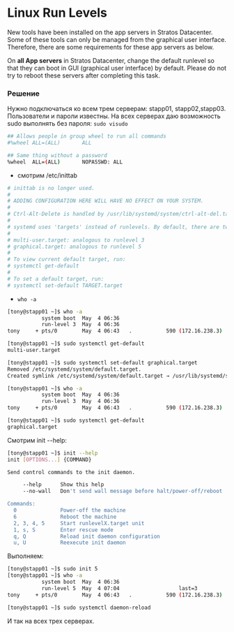 # Linux Run Levels

New tools have been installed on the app servers in Stratos Datacenter. Some of these tools can only be managed from the graphical user interface. Therefore, there are some requirements for these app servers as below.

On __all App servers__ in Stratos Datacenter, change the default runlevel so that they can boot in GUI (graphical user interface) by default. Please do not try to reboot these servers after completing this task.


### Решение

Нужно подключаться ко всем трем серверам: stapp01, stapp02,stapp03. Пользователи и пароли известны.
На всех серверах даю возможность sudo выполнять без пароля:
`sudo visudo`

```bash
## Allows people in group wheel to run all commands
#%wheel ALL=(ALL)       ALL

## Same thing without a password
%wheel  ALL=(ALL)       NOPASSWD: ALL
```

- смотрим /etc/inittab
```bash
# inittab is no longer used.
#
# ADDING CONFIGURATION HERE WILL HAVE NO EFFECT ON YOUR SYSTEM.
#
# Ctrl-Alt-Delete is handled by /usr/lib/systemd/system/ctrl-alt-del.target
#
# systemd uses 'targets' instead of runlevels. By default, there are two main targets:
#
# multi-user.target: analogous to runlevel 3
# graphical.target: analogous to runlevel 5
#
# To view current default target, run:
# systemctl get-default
#
# To set a default target, run:
# systemctl set-default TARGET.target
```

- `who -a`
```bash
[tony@stapp01 ~]$ who -a
           system boot  May  4 06:36
           run-level 3  May  4 06:36
tony     + pts/0        May  4 06:43   .           590 (172.16.238.3)
```

```bash
[tony@stapp01 ~]$ sudo systemctl get-default
multi-user.target

[tony@stapp01 ~]$ sudo systemctl set-default graphical.target
Removed /etc/systemd/system/default.target.
Created symlink /etc/systemd/system/default.target → /usr/lib/systemd/system/graphical.target.

[tony@stapp01 ~]$ who -a
           system boot  May  4 06:36
           run-level 3  May  4 06:36
tony     + pts/0        May  4 06:43   .           590 (172.16.238.3)

[tony@stapp01 ~]$ sudo systemctl get-default
graphical.target
```

Смотрим init --help:
```bash
[tony@stapp01 ~]$ init --help
init [OPTIONS...] {COMMAND}

Send control commands to the init daemon.

     --help      Show this help
     --no-wall   Don't send wall message before halt/power-off/reboot

Commands:
  0              Power-off the machine
  6              Reboot the machine
  2, 3, 4, 5     Start runlevelX.target unit
  1, s, S        Enter rescue mode
  q, Q           Reload init daemon configuration
  u, U           Reexecute init daemon
```

Выполняем:
```bash
[tony@stapp01 ~]$ sudo init 5
[tony@stapp01 ~]$ who -a
           system boot  May  4 06:36
           run-level 5  May  4 07:04                   last=3
tony     + pts/0        May  4 06:43   .           590 (172.16.238.3)

[tony@stapp01 ~]$ sudo systemctl daemon-reload
```
И так на всех трех серверах.



